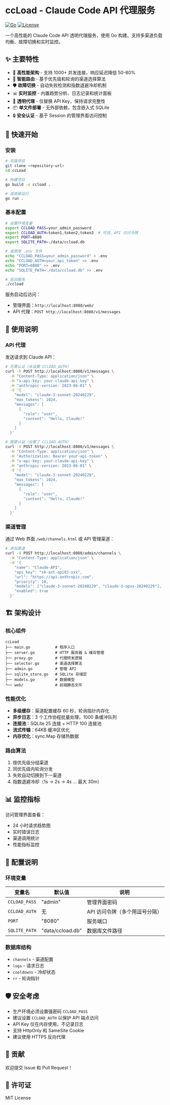# ccLoad - Claude Code API 代理服务

[![Go](https://img.shields.io/badge/Go-1.21+-00ADD8.svg)](https://golang.org)
[![License](https://img.shields.io/badge/License-MIT-blue.svg)](LICENSE)

一个高性能的 Claude Code API 透明代理服务，使用 Go 构建。支持多渠道负载均衡、故障切换和实时监控。

## ✨ 主要特性

- 🚀 **高性能架构** - 支持 1000+ 并发连接，响应延迟降低 50-80%
- 🔀 **智能路由** - 基于优先级和轮询的渠道选择算法
- 🛡️ **故障切换** - 自动失败检测和指数退避冷却机制
- 📊 **实时监控** - 内置趋势分析、日志记录和统计面板
- 🎯 **透明代理** - 仅替换 API Key，保持请求完整性
- 📦 **单文件部署** - 无外部依赖，包含嵌入式 SQLite
- 🔒 **安全认证** - 基于 Session 的管理界面访问控制

## 🚀 快速开始

### 安装

```bash
# 克隆项目
git clone <repository-url>
cd ccLoad

# 构建项目
go build -o ccload .

# 或直接运行
go run .
```

### 基本配置

```bash
# 设置环境变量
export CCLOAD_PASS=your_admin_password
export CCLOAD_AUTH=token1,token2,token3  # 可选，API 访问令牌
export PORT=8080
export SQLITE_PATH=./data/ccload.db

# 或使用 .env 文件
echo "CCLOAD_PASS=your_admin_password" > .env
echo "CCLOAD_AUTH=your_api_token" >> .env
echo "PORT=8080" >> .env
echo "SQLITE_PATH=./data/ccload.db" >> .env

# 启动服务
./ccload
```

服务启动后访问：
- 管理界面：`http://localhost:8080/web/`
- API 代理：`POST http://localhost:8080/v1/messages`

## 📖 使用说明

### API 代理

发送请求到 Claude API：

```bash
# 无需认证（未设置 CCLOAD_AUTH）
curl -X POST http://localhost:8080/v1/messages \
  -H "Content-Type: application/json" \
  -H "x-api-key: your-claude-api-key" \
  -H "anthropic-version: 2023-06-01" \
  -d '{
    "model": "claude-3-sonnet-20240229",
    "max_tokens": 1024,
    "messages": [
      {
        "role": "user",
        "content": "Hello, Claude!"
      }
    ]
  }'

# 需要认证（设置了 CCLOAD_AUTH）
curl -X POST http://localhost:8080/v1/messages \
  -H "Content-Type: application/json" \
  -H "Authorization: Bearer your-api-token" \
  -H "x-api-key: your-claude-api-key" \
  -H "anthropic-version: 2023-06-01" \
  -d '{
    "model": "claude-3-sonnet-20240229",
    "max_tokens": 1024,
    "messages": [
      {
        "role": "user",
        "content": "Hello, Claude!"
      }
    ]
  }'
```

### 渠道管理

通过 Web 界面 `/web/channels.html` 或 API 管理渠道：

```bash
# 添加渠道
curl -X POST http://localhost:8080/admin/channels \
  -H "Content-Type: application/json" \
  -d '{
    "name": "Claude-API",
    "api_key": "sk-ant-api03-xxx",
    "url": "https://api.anthropic.com",
    "priority": 10,
    "models": ["claude-3-sonnet-20240229", "claude-3-opus-20240229"],
    "enabled": true
  }'
```

## 🏗️ 架构设计

### 核心组件

```
ccLoad
├── main.go           # 程序入口
├── server.go         # HTTP 服务器 & 缓存管理
├── proxy.go          # 代理转发逻辑
├── selector.go       # 渠道选择算法
├── admin.go          # 管理 API
├── sqlite_store.go   # SQLite 存储层
├── models.go         # 数据模型
└── web/              # 前端静态文件
```

### 性能优化

- **多级缓存**：渠道配置缓存 60 秒，轮询指针内存化
- **异步日志**：3 个工作协程批量处理，1000 条缓冲队列
- **连接池**：SQLite 25 连接 + HTTP 100 连接池
- **流式传输**：64KB 缓冲区优化
- **内存优化**：sync.Map 存储热数据

### 路由算法

1. 按优先级分组渠道
2. 同优先级内轮询分发
3. 失败自动切换到下一渠道
4. 指数退避冷却（1s → 2s → 4s ... 最大 30m）

## 📊 监控指标

访问管理界面查看：
- 24 小时请求趋势图
- 实时错误日志
- 渠道调用统计
- 性能指标监控

## 🔧 配置说明

### 环境变量

| 变量名 | 默认值 | 说明 |
|--------|--------|------|
| `CCLOAD_PASS` | "admin" | 管理界面密码 |
| `CCLOAD_AUTH` | 无 | API 访问令牌（多个用逗号分隔） |
| `PORT` | "8080" | 服务端口 |
| `SQLITE_PATH` | "data/ccload.db" | 数据库文件路径 |

### 数据库结构

- `channels` - 渠道配置
- `logs` - 请求日志
- `cooldowns` - 冷却状态
- `rr` - 轮询指针

## 🛡️ 安全考虑

- 生产环境必须设置强密码 `CCLOAD_PASS`
- 建议设置 `CCLOAD_AUTH` 以保护 API 端点访问
- API Key 仅在内存使用，不记录日志
- 支持 HttpOnly 和 SameSite Cookie
- 建议使用 HTTPS 反向代理


## 🤝 贡献

欢迎提交 Issue 和 Pull Request！

## 📄 许可证

MIT License